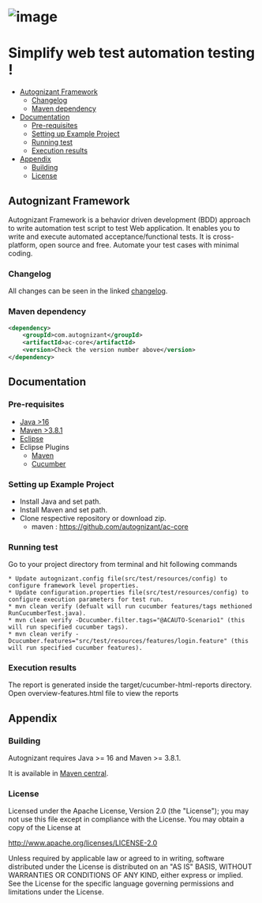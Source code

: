 # ![image](https://user-images.githubusercontent.com/12494447/167223009-53630e45-3d87-4371-8f98-bbd22e54563a.png)

# Simplify web test automation testing !

<!-- START doctoc generated TOC please keep comment here to allow auto update -->
<!-- DON'T EDIT THIS SECTION, INSTEAD RE-RUN doctoc TO UPDATE -->

- [Autognizant Framework](#autognizant-framework)
  - [Changelog](#changelog)
  - [Maven dependency](#maven-dependency)
- [Documentation](#documentation)
  - [Pre-requisites](#pre-requisites)
  - [Setting up Example Project](#setting-up-example-project)
  - [Running test](#running-test)
  - [Execution results](#execution-results)
- [Appendix](#appendix)
  - [Building](#building)
  - [License](#license)

<!-- END doctoc generated TOC please keep comment here to allow auto update -->

## Autognizant Framework

Autognizant Framework is a behavior driven development (BDD) approach to write automation test script to test Web application. It enables you to write and execute automated acceptance/functional tests. It is cross-platform, open source and free. Automate your test cases with minimal coding.

### Changelog

All changes can be seen in the linked [changelog](CHANGELOG.md).

### Maven dependency

```xml
<dependency>
    <groupId>com.autognizant</groupId>
    <artifactId>ac-core</artifactId>
    <version>Check the version number above</version>
</dependency>
```

## Documentation
### Pre-requisites
- <a href="https://java.com/en/download/manual.jsp" target="_blank">Java >16</a>
- <a href="https://maven.apache.org/download.cgi" target="_blank">Maven >3.8.1</a>
- <a href="https:https://eclipse.org/downloads/" target="_blank">Eclipse</a>
- Eclipse Plugins
  - <a href="http://download.eclipse.org/technology/m2e/releases/1.4" target="_blank">Maven</a> 
  - <a href="http://cucumber.github.io/cucumber-eclipse/update-site/" target="_blank">Cucumber</a>
  
### Setting up Example Project
- Install Java and set path.
- Install Maven and set path.
- Clone respective repository or download zip.
	- maven : https://github.com/autognizant/ac-core

### Running test

Go to your project directory from terminal and hit following commands

```
* Update autognizant.config file(src/test/resources/config) to configure framework level properties.
* Update configuration.properties file(src/test/resources/config) to configure execution parameters for test run.
* mvn clean verify (defualt will run cucumber features/tags methioned RunCucumberTest.java).
* mvn clean verify -Dcucumber.filter.tags="@ACAUTO-Scenario1" (this will run specified cucumber tags).
* mvn clean verify -Dcucumber.features="src/test/resources/features/login.feature" (this will run specified cucumber features).
```

### Execution results

The report is generated inside the target/cucumber-html-reports directory. Open overview-features.html file to view the reports

## Appendix

### Building

Autognizant requires Java >= 16 and Maven >= 3.8.1.

It is available in [Maven central](https://search.maven.org/search?q=g:com.autognizant%20AND%20a:ac-core).

### License

Licensed under the Apache License, Version 2.0 (the "License"); you may not use this file except in compliance with the License. You may obtain a copy of the License at

http://www.apache.org/licenses/LICENSE-2.0

Unless required by applicable law or agreed to in writing, software distributed under the License is distributed on an "AS IS" BASIS, WITHOUT WARRANTIES OR CONDITIONS OF ANY KIND, either express or implied. See the License for the specific language governing permissions and limitations under the License.

